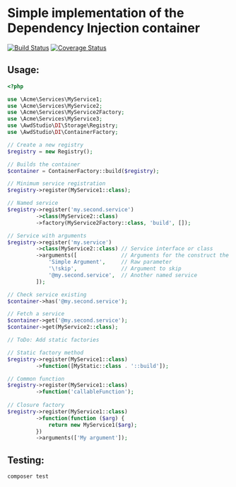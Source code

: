 # Simple implementation of the Dependency Injection container

[![Build Status](https://travis-ci.org/awd-studio/DI.svg?branch=master)](https://travis-ci.org/awd-studio/DI)
[![Coverage Status](https://coveralls.io/repos/github/awd-studio/DI/badge.svg)](https://coveralls.io/github/awd-studio/DI)

## Usage:

```php
<?php

use \Acme\Services\MyService1;
use \Acme\Services\MyService2;
use \Acme\Services\MyService2Factory;
use \Acme\Services\MyService3;
use \AwdStudio\DI\Storage\Registry;
use \AwdStudio\DI\ContainerFactory;

// Create a new registry
$registry = new Registry();

// Builds the container
$container = ContainerFactory::build($registry);

// Minimum service registration
$registry->register(MyService1::class);

// Named service
$registry->register('my.second.service')
         ->class(MyService2::class)
         ->factory(MyService2Factory::class, 'build', []);

// Service with arguments
$registry->register('my.service')
         ->class(MyService2::class) // Service interface or class
         ->arguments([              // Arguments for the construct the service
             'Simple Argument',     // Raw parameter
             '\!skip',              // Argument to skip
             '@my.second.service',  // Another named service
         ]);

// Check service existing
$container->has('@my.second.service');

// Fetch a service
$container->get('@my.second.service');
$container->get(MyService2::class);

// ToDo: Add static factories

// Static factory method
$registry->register(MyService1::class)
         ->function([MyStatic::class . '::build']);

// Common function
$registry->register(MyService1::class)
         ->function('callableFunction');
         
// Closure factory
$registry->register(MyService1::class)
         ->function(function ($arg) {
             return new MyService1($arg);
         })
         ->arguments(['My argument']);
```

## Testing:
```bash
composer test
```
